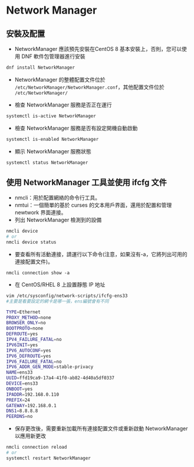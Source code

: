 # Network Manager

## 安裝及配置

- NetworkManager 應該預先安裝在CentOS 8 基本安裝上，否則，您可以使用 DNF 軟件包管理器進行安裝

```sh
dnf install NetworkManager
```

- NetworkManager 的整體配置文件位於 `/etc/NetworkManager/NetworkManager.conf`，其他配置文件位於 `/etc/NetworkManager/`

- 檢查 NetworkManager  服務是否正在運行

```sh
systemctl is-active NetworkManager
```

- 檢查 NetworkManager  服務是否有設定開機自動啟動

```sh
systemctl is-enabled NetworkManager
```

- 顯示 NetworkManager 服務狀態

```sh
systemctl status NetworkManager
```

## 使用 NetworkManager 工具並使用 ifcfg 文件

- nmcli：用於配置網絡的命令行工具。
- nmtui：一個簡單的基於 curses 的文本用戶界面，還用於配置和管理 newtwork 界面連接。
- 列出 NetworkManager 檢測到的設備

```sh
nmcli device
# or
nmcli device status
```

- 要查看所有活動連接，請運行以下命令(注意，如果沒有-a，它將列出可用的連接配置文件)。

```
nmcli connection show -a
```

- 在 CentOS/RHEL 8 上設置靜態 IP 地址

```sh
vim /etc/sysconfig/network-scripts/ifcfg-ens33
#主要是看要設定的網卡是哪一張，ens編號會有不同
```

```sh
TYPE=Ethernet
PROXY_METHOD=none
BROWSER_ONLY=no
BOOTPROTO=none
DEFROUTE=yes
IPV4_FAILURE_FATAL=no
IPV6INIT=yes
IPV6_AUTOCONF=yes
IPV6_DEFROUTE=yes
IPV6_FAILURE_FATAL=no
IPV6_ADDR_GEN_MODE=stable-privacy
NAME=ens33
UUID=ffd19ca9-17a4-41f0-ab82-4d40a5df0337
DEVICE=ens33
ONBOOT=yes
IPADDR=192.168.0.110
PREFIX=24
GATEWAY=192.168.0.1
DNS1=8.8.8.8
PEERDNS=no
```

- 保存更改後，需要重新加載所有連接配置文件或重新啟動 NetworkManager 以應用新更改

```sh
nmcli connection reload
# or
systemctl restart NetworkManager
```